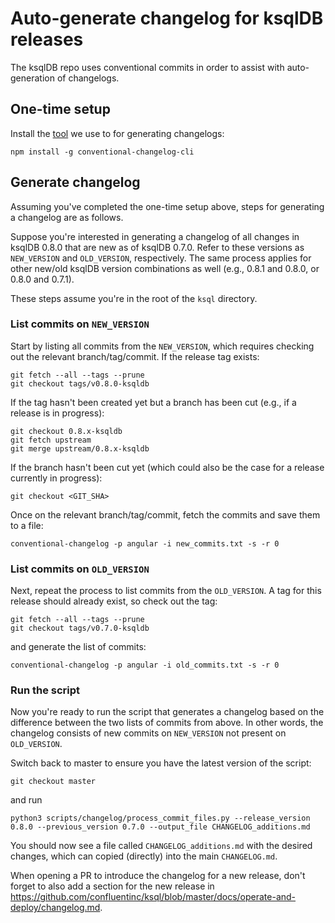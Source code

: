 # Auto-generate changelog for ksqlDB releases

The ksqlDB repo uses conventional commits in order to assist with auto-generation of changelogs.

## One-time setup

Install the [tool](https://github.com/conventional-changelog/conventional-changelog/tree/master/packages/conventional-changelog-cli) we use to for generating changelogs:
```
npm install -g conventional-changelog-cli
```

## Generate changelog

Assuming you've completed the one-time setup above, steps for generating a changelog are as follows.

Suppose you're interested in generating a changelog of all changes in ksqlDB 0.8.0 that are new as of ksqlDB 0.7.0. Refer to these versions as `NEW_VERSION` and `OLD_VERSION`, respectively. The same process applies for other new/old ksqlDB version combinations as well (e.g., 0.8.1 and 0.8.0, or 0.8.0 and 0.7.1).

These steps assume you're in the root of the `ksql` directory.

### List commits on `NEW_VERSION`

Start by listing all commits from the `NEW_VERSION`, which requires checking out the relevant branch/tag/commit. If the release tag exists:
```
git fetch --all --tags --prune
git checkout tags/v0.8.0-ksqldb
```
If the tag hasn't been created yet but a branch has been cut (e.g., if a release is in progress):
```
git checkout 0.8.x-ksqldb
git fetch upstream
git merge upstream/0.8.x-ksqldb
```
If the branch hasn't been cut yet (which could also be the case for a release currently in progress):
```
git checkout <GIT_SHA>
```

Once on the relevant branch/tag/commit, fetch the commits and save them to a file:
```
conventional-changelog -p angular -i new_commits.txt -s -r 0
```

### List commits on `OLD_VERSION`

Next, repeat the process to list commits from the `OLD_VERSION`. A tag for this release should already exist, so check out the tag:
```
git fetch --all --tags --prune
git checkout tags/v0.7.0-ksqldb
```
and generate the list of commits:
```
conventional-changelog -p angular -i old_commits.txt -s -r 0
```

### Run the script

Now you're ready to run the script that generates a changelog based on the difference between the two lists of commits from above. In other words, the changelog consists of new commits on `NEW_VERSION` not present on `OLD_VERSION`.

Switch back to master to ensure you have the latest version of the script:
```
git checkout master
```
and run
```
python3 scripts/changelog/process_commit_files.py --release_version 0.8.0 --previous_version 0.7.0 --output_file CHANGELOG_additions.md
```

You should now see a file called `CHANGELOG_additions.md` with the desired changes, which can copied (directly) into the main `CHANGELOG.md`.

When opening a PR to introduce the changelog for a new release, don't forget to also add a section for the new release in
https://github.com/confluentinc/ksql/blob/master/docs/operate-and-deploy/changelog.md.

